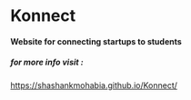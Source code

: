 # Konnect

#### Website for connecting startups to students

##### for more info visit :

https://shashankmohabia.github.io/Konnect/